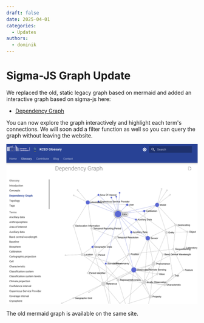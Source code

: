 ```yaml
---
draft: false 
date: 2025-04-01
categories:
  - Updates
authors:
  - dominik
---
```


# Sigma-JS Graph Update

We replaced the old, static legacy graph based on mermaid and added an interactive graph based on sigma-js here:

- [Dependency Graph](https://ceos-org.github.io/KCEO-Glossary/sigmajs/)

You can now explore the graph interactively and highlight each term's connections. We will soon add a filter function as well so you can query the graph without leaving the website.

![](../../assets/dependency_graph_selection_preview.png)

The old mermaid graph is available on the same site.
